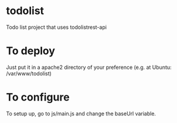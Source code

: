 todolist
========

Todo list project that uses todolistrest-api

To deploy
=========

Just put it in a apache2 directory of your preference (e.g. at Ubuntu: /var/www/todolist)

To configure
============

To setup up, go to js/main.js and change the baseUrl variable. 